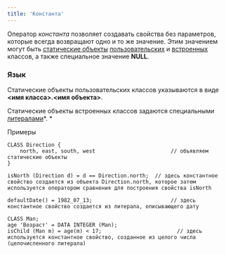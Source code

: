 ```yaml
---
title: 'Константа'
---
```


Оператор *константа* позволяет создавать свойства без параметров, которые всегда возвращают одно и то же значение. Этим значением могут быть [статические объекты](Static_objects.md) [пользовательских](User_classes.md) и [встроенных](Built-in_classes.md) классов, а также специальное значение **NULL**. 

### Язык

Статические объекты пользовательских классов указываются в виде **<имя класса\>.<имя объекта\>**.

Статические объекты встроенных классов задаются специальными [литералами](Literals.md)*. *

Примеры

```lsf
CLASS Direction {
    north, east, south, west                        // объявляем статические объекты
}

isNorth (Direction d) = d == Direction.north;  // здесь константное свойство создается из объекта Direction.north, которое затем используется оператором сравнения для построения свойства isNorth

defaultDate() = 1982_07_13;                         // здесь константное свойство создается из литерала, описывающего дату

CLASS Man;
age 'Возраст' = DATA INTEGER (Man);
isChild (Man m) = age(m) < 17;                        // здесь используется константное свойство, созданное из целого числа (целочисленного литерала)
```

 
